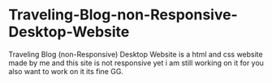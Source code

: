 # Traveling-Blog-non-Responsive-Desktop-Website
Traveling Blog (non-Responsive) Desktop Website is a html and css website made by me and this site is not responsive yet i am still working on it for you also want to work on it its fine GG.
